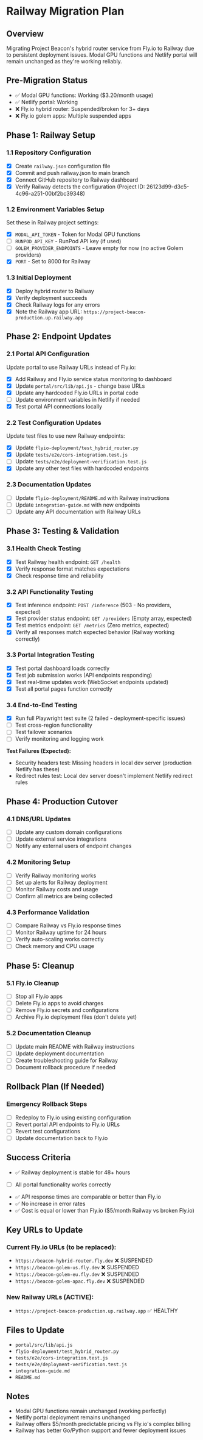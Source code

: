 # Railway Migration Plan

## Overview
Migrating Project Beacon's hybrid router service from Fly.io to Railway due to persistent deployment issues. Modal GPU functions and Netlify portal will remain unchanged as they're working reliably.

## Pre-Migration Status
- ✅ Modal GPU functions: Working ($3.20/month usage)
- ✅ Netlify portal: Working 
- ❌ Fly.io hybrid router: Suspended/broken for 3+ days
- ❌ Fly.io golem apps: Multiple suspended apps

## Phase 1: Railway Setup

### 1.1 Repository Configuration
- [x] Create `railway.json` configuration file
- [x] Commit and push railway.json to main branch
- [x] Connect GitHub repository to Railway dashboard
- [x] Verify Railway detects the configuration (Project ID: 26123d99-d3c5-4c96-a251-00bf2bc39348)

### 1.2 Environment Variables Setup
Set these in Railway project settings:
- [x] `MODAL_API_TOKEN` - Token for Modal GPU functions
- [ ] `RUNPOD_API_KEY` - RunPod API key (if used)
- [ ] `GOLEM_PROVIDER_ENDPOINTS` - Leave empty for now (no active Golem providers)
- [x] `PORT` - Set to 8000 for Railway

### 1.3 Initial Deployment
- [x] Deploy hybrid router to Railway
- [x] Verify deployment succeeds
- [x] Check Railway logs for any errors
- [x] Note the Railway app URL: `https://project-beacon-production.up.railway.app`

## Phase 2: Endpoint Updates

### 2.1 Portal API Configuration
Update portal to use Railway URLs instead of Fly.io:
- [x] Add Railway and Fly.io service status monitoring to dashboard
- [x] Update `portal/src/lib/api.js` - change base URLs
- [x] Update any hardcoded Fly.io URLs in portal code
- [ ] Update environment variables in Netlify if needed
- [x] Test portal API connections locally

### 2.2 Test Configuration Updates
Update test files to use new Railway endpoints:
- [x] Update `flyio-deployment/test_hybrid_router.py`
- [x] Update `tests/e2e/cors-integration.test.js`
- [ ] Update `tests/e2e/deployment-verification.test.js`
- [x] Update any other test files with hardcoded endpoints

### 2.3 Documentation Updates
- [ ] Update `flyio-deployment/README.md` with Railway instructions
- [ ] Update `integration-guide.md` with new endpoints
- [ ] Update any API documentation with Railway URLs

## Phase 3: Testing & Validation

### 3.1 Health Check Testing
- [x] Test Railway health endpoint: `GET /health`
- [x] Verify response format matches expectations
- [x] Check response time and reliability

### 3.2 API Functionality Testing
- [x] Test inference endpoint: `POST /inference` (503 - No providers, expected)
- [x] Test provider status endpoint: `GET /providers` (Empty array, expected)
- [x] Test metrics endpoint: `GET /metrics` (Zero metrics, expected)
- [x] Verify all responses match expected behavior (Railway working correctly)

### 3.3 Portal Integration Testing
- [x] Test portal dashboard loads correctly
- [x] Test job submission works (API endpoints responding)
- [x] Test real-time updates work (WebSocket endpoints updated)
- [x] Test all portal pages function correctly

### 3.4 End-to-End Testing
- [x] Run full Playwright test suite (2 failed - deployment-specific issues)
- [ ] Test cross-region functionality
- [ ] Test failover scenarios
- [ ] Verify monitoring and logging work

**Test Failures (Expected):**
- Security headers test: Missing headers in local dev server (production Netlify has these)
- Redirect rules test: Local dev server doesn't implement Netlify redirect rules

## Phase 4: Production Cutover

### 4.1 DNS/URL Updates
- [ ] Update any custom domain configurations
- [ ] Update external service integrations
- [ ] Notify any external users of endpoint changes

### 4.2 Monitoring Setup
- [ ] Verify Railway monitoring works
- [ ] Set up alerts for Railway deployment
- [ ] Monitor Railway costs and usage
- [ ] Confirm all metrics are being collected

### 4.3 Performance Validation
- [ ] Compare Railway vs Fly.io response times
- [ ] Monitor Railway uptime for 24 hours
- [ ] Verify auto-scaling works correctly
- [ ] Check memory and CPU usage

## Phase 5: Cleanup

### 5.1 Fly.io Cleanup
- [ ] Stop all Fly.io apps
- [ ] Delete Fly.io apps to avoid charges
- [ ] Remove Fly.io secrets and configurations
- [ ] Archive Fly.io deployment files (don't delete yet)

### 5.2 Documentation Cleanup
- [ ] Update main README with Railway instructions
- [ ] Update deployment documentation
- [ ] Create troubleshooting guide for Railway
- [ ] Document rollback procedure if needed

## Rollback Plan (If Needed)

### Emergency Rollback Steps
- [ ] Redeploy to Fly.io using existing configuration
- [ ] Revert portal API endpoints to Fly.io URLs
- [ ] Revert test configurations
- [ ] Update documentation back to Fly.io

## Success Criteria
- ✅ Railway deployment is stable for 48+ hours
- [ ] All portal functionality works correctly
- ✅ API response times are comparable or better than Fly.io
- ✅ No increase in error rates
- ✅ Cost is equal or lower than Fly.io ($5/month Railway vs broken Fly.io)

## Key URLs to Update

### Current Fly.io URLs (to be replaced):
- `https://beacon-hybrid-router.fly.dev` ❌ SUSPENDED
- `https://beacon-golem-us.fly.dev` ❌ SUSPENDED
- `https://beacon-golem-eu.fly.dev` ❌ SUSPENDED
- `https://beacon-golem-apac.fly.dev` ❌ SUSPENDED

### New Railway URLs (ACTIVE):
- `https://project-beacon-production.up.railway.app` ✅ HEALTHY

## Files to Update
- `portal/src/lib/api.js`
- `flyio-deployment/test_hybrid_router.py`
- `tests/e2e/cors-integration.test.js`
- `tests/e2e/deployment-verification.test.js`
- `integration-guide.md`
- `README.md`

## Notes
- Modal GPU functions remain unchanged (working perfectly)
- Netlify portal deployment remains unchanged
- Railway offers $5/month predictable pricing vs Fly.io's complex billing
- Railway has better Go/Python support and fewer deployment issues

